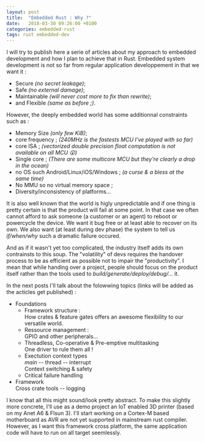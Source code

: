 ```yaml
---
layout: post
title:  "Embedded Rust : Why ?"
date:   2018-03-30 09:26:00 +0100
categories: embedded-rust
tags: rust embedded-dev
---
```

I will try to publish here a serie of articles about my approach to embedded development and how I plan to achieve that in Rust.
Embedded system development is not so far from regular application developpement in that we want it :
- Secure *(no secret leakage)*;
- Safe *(no external damage)*;
- Maintainable *(will never cost more to fix than rewrite)*;
- and Flexible *(same as before ;)*.

However, the deeply embedded world has some additionnal constraints such as :
- Memory Size *(only few KiB)*;
- core frequency ; *(240MHz is the fastests MCU I've played with so far)* 
- core ISA ; *(vectorized double precision float computation is not available on all MCU 😲)*
- Single core ; *(There are some multicore MCU but they're clearly a drop in the ocean)*
- no OS such Android/Linux/iOS/Windows ; *(a curse & a bless at the same time)*
- No MMU so no virtual memory space ;
- Diversity/inconsistency of platforms...

It is also well known that the world is higly unpredictable and if one thing is pretty certain is
that the product will fail at some point. In that case we often cannot afford  to ask someone (a
customer or an agent) to reboot or powercycle the device. We want it bug free or at least able to
recover on its own. We also want (at least during dev phase) the system to tell us *if/when/why*
such a dramatic failure occured.

And as if it wasn't yet too complicated, the industry itself adds its own contrainsts to this soup.
The "volatility" of devs requires the handover process to be as efficient as possible not to impair
the "productivity". I mean that while handing over a project, people should focus on the product
itself rather than the tools used to *build/generate/deploy/debug/...* it.

In the next posts I'll talk about the folowwing topics (links will be added as the acticles get
published) :

- Foundations
  - Framework structure :   
    How crates & feature gates offers an awesome flexibility to our versatile world.
  - Ressource management :    
    GPIO and other peripherals...
  - Threadless, Co-operative & Pre-emptive multitasking   
    One driver to rule them all !
  - Exectution context types   
    *main* -- thread -- interrupt   
    Context switching & safety
  - Critical failure handling
- Framework   
  Cross crate tools -- logging

I know that all this might sound/look pretty abstract. To make this slightly more concrete, I'll
use as a demo project an IoT enabled 3D printer (based on my Anet A6 & Flsun 3). I'll start working
on a Cortex-M based motherboard as AVR are not yet supported in mainstream rust compiler. However,
as I want this framework cross platform, the same application code will have to run on all target
seemlessly.

